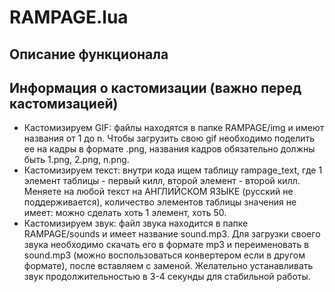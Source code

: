 # RAMPAGE.lua

## Описание функционала

## Информация о кастомизации (важно перед кастомизацией)
- Кастомизируем GIF: файлы находятся в папке RAMPAGE/img и имеют названия от 1 до n. Чтобы загрузить свою gif необходимо поделить ее на кадры в формате .png, названия кадров обязательно должны быть 1.png, 2.png, n.png.
- Кастомизируем текст: внутри кода ищем таблицу rampage_text, где 1 элемент таблицы - первый килл, второй элемент - второй килл. Меняете на любой текст на АНГЛИЙСКОМ ЯЗЫКЕ (русский не поддерживается), количество элементов таблицы значения не имеет: можно сделать хоть 1 элемент, хоть 50.
- Кастомизируем звук: файл звука находится в папке RAMPAGE/sounds и имеет название sound.mp3. Для загрузки своего звука необходимо скачать его в формате mp3 и переименовать в sound.mp3 (можно воспользоваться конвертером если в другом формате), после вставляем с заменой. Желательно устанавливать звук продолжительностью в 3-4 секунды для стабильной работы.
